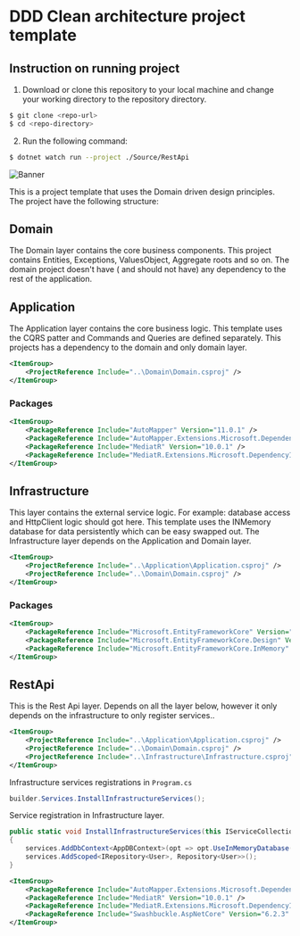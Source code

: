 # DDD Clean architecture project template

## Instruction on running project

1. Download or clone this repository to your local machine and change your working directory to the repository directory.

```bash
$ git clone <repo-url>
$ cd <repo-directory>
```

2. Run the following command:

```bash
$ dotnet watch run --project ./Source/RestApi
```

![Banner](https://blob.jacobsdata.com/software-alchemy/entry8/clean-domain-driven-design-jacobs-510.png)

This is a project template that uses the Domain driven design principles. The project have the following structure:

## Domain

The Domain layer contains the core business components. This project contains Entities, Exceptions, ValuesObject, Aggregate roots and so on. The domain project doesn't have ( and should not have) any dependency to the rest of the application.

## Application

The Application layer contains the core business logic. This template uses the CQRS patter and Commands and Queries are defined separately. This projects has a dependency to the domain and only domain layer.

```xml
<ItemGroup>
    <ProjectReference Include="..\Domain\Domain.csproj" />
</ItemGroup>
```

### Packages

```xml
<ItemGroup>
    <PackageReference Include="AutoMapper" Version="11.0.1" />
    <PackageReference Include="AutoMapper.Extensions.Microsoft.DependencyInjection" Version="11.0.0" />
    <PackageReference Include="MediatR" Version="10.0.1" />
    <PackageReference Include="MediatR.Extensions.Microsoft.DependencyInjection" Version="10.0.1" />
</ItemGroup>
```

## Infrastructure

This layer contains the external service logic. For example: database access and HttpClient logic should got here. This template uses the INMemory database for data persistently which can be easy swapped out. The Infrastructure layer depends on the Application and Domain layer.

```xml
<ItemGroup>
    <ProjectReference Include="..\Application\Application.csproj" />
    <ProjectReference Include="..\Domain\Domain.csproj" />
</ItemGroup>
```

### Packages

```xml
<ItemGroup>
    <PackageReference Include="Microsoft.EntityFrameworkCore" Version="6.0.6" />
    <PackageReference Include="Microsoft.EntityFrameworkCore.Design" Version="6.0.6" />
    <PackageReference Include="Microsoft.EntityFrameworkCore.InMemory" Version="6.0.6" />
</ItemGroup>
```

## RestApi

This is the Rest Api layer. Depends on all the layer below, however it only depends on the infrastructure to only register services..

```xml
<ItemGroup>
    <ProjectReference Include="..\Application\Application.csproj" />
    <ProjectReference Include="..\Domain\Domain.csproj" />
    <ProjectReference Include="..\Infrastructure\Infrastructure.csproj" />
</ItemGroup>
```

Infrastructure services registrations in `Program.cs`

```c#
builder.Services.InstallInfrastructureServices();
```

Service registration in Infrastructure layer.

```C#
public static void InstallInfrastructureServices(this IServiceCollection services)
{
    services.AddDbContext<AppDBContext>(opt => opt.UseInMemoryDatabase("InMemGymDb"));
    services.AddScoped<IRepository<User>, Repository<User>>();
}
```

```xml
<ItemGroup>
    <PackageReference Include="AutoMapper.Extensions.Microsoft.DependencyInjection" Version="11.0.0" />
    <PackageReference Include="MediatR" Version="10.0.1" />
    <PackageReference Include="MediatR.Extensions.Microsoft.DependencyInjection" Version="10.0.1" />
    <PackageReference Include="Swashbuckle.AspNetCore" Version="6.2.3" />
</ItemGroup>
```
